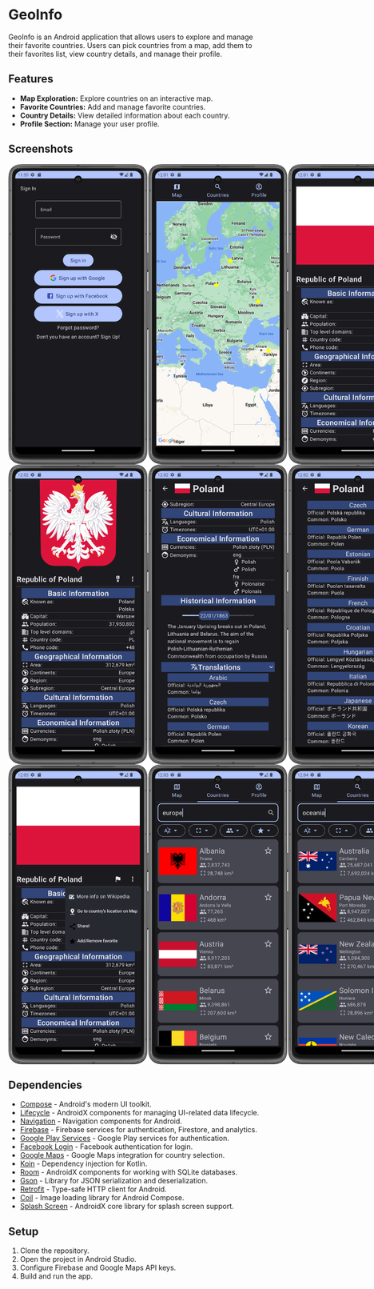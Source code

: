 # GeoInfo

GeoInfo is an Android application that allows users to explore and manage their favorite countries. Users can pick countries from a map, add them to their favorites list, view country details, and manage their profile.

## Features

- **Map Exploration:** Explore countries on an interactive map.
- **Favorite Countries:** Add and manage favorite countries.
- **Country Details:** View detailed information about each country.
- **Profile Section:** Manage your user profile.

## Screenshots

<div style="display:flex">
    <img src="https://github.com/wenubey/GeoInfo/blob/main/app/src/main/assets/dark-1.png" alt="not found" width="280" height="600">
    <img src="https://github.com/wenubey/GeoInfo/blob/main/app/src/main/assets/dark-2.png" alt="not found" width="280" height="600">
    <img src="https://github.com/wenubey/GeoInfo/blob/main/app/src/main/assets/dark-3.png" alt="not found" width="280" height="600">
</div>
<div style="display:flex">
    <img src="https://github.com/wenubey/GeoInfo/blob/main/app/src/main/assets/dark-4.png" alt="not found" width="280" height="600">
    <img src="https://github.com/wenubey/GeoInfo/blob/main/app/src/main/assets/dark-5.png" alt="not found" width="280" height="600">
    <img src="https://github.com/wenubey/GeoInfo/blob/main/app/src/main/assets/dark-6.png" alt="not found" width="280" height="600">
</div>
<div style="display:flex">
    <img src="https://github.com/wenubey/GeoInfo/blob/main/app/src/main/assets/dark-7.png" alt="not found" width="280" height="600">
    <img src="https://github.com/wenubey/GeoInfo/blob/main/app/src/main/assets/dark-8.png" alt="not found" width="280" height="600">
    <img src="https://github.com/wenubey/GeoInfo/blob/main/app/src/main/assets/dark-9.png" alt="not found" width="280" height="600">
</div>

## Dependencies

- [Compose](https://developer.android.com/jetpack/compose) - Android's modern UI toolkit.
- [Lifecycle](https://developer.android.com/jetpack/androidx/releases/lifecycle) - AndroidX components for managing UI-related data lifecycle.
- [Navigation](https://developer.android.com/jetpack/androidx/releases/navigation) - Navigation components for Android.
- [Firebase](https://firebase.google.com/) - Firebase services for authentication, Firestore, and analytics.
- [Google Play Services](https://developers.google.com/android/guides/overview) - Google Play services for authentication.
- [Facebook Login](https://developers.facebook.com/docs/facebook-login) - Facebook authentication for login.
- [Google Maps](https://developers.google.com/maps/documentation/android-sdk/overview) - Google Maps integration for country selection.
- [Koin](https://insert-koin.io/) - Dependency injection for Kotlin.
- [Room](https://developer.android.com/jetpack/androidx/releases/room) - AndroidX components for working with SQLite databases.
- [Gson](https://github.com/google/gson) - Library for JSON serialization and deserialization.
- [Retrofit](https://square.github.io/retrofit/) - Type-safe HTTP client for Android.
- [Coil](https://coil-kt.github.io/coil/compose/) - Image loading library for Android Compose.
- [Splash Screen](https://developer.android.com/jetpack/androidx/releases/core) - AndroidX core library for splash screen support.

## Setup

1. Clone the repository.
2. Open the project in Android Studio.
3. Configure Firebase and Google Maps API keys.
4. Build and run the app.
